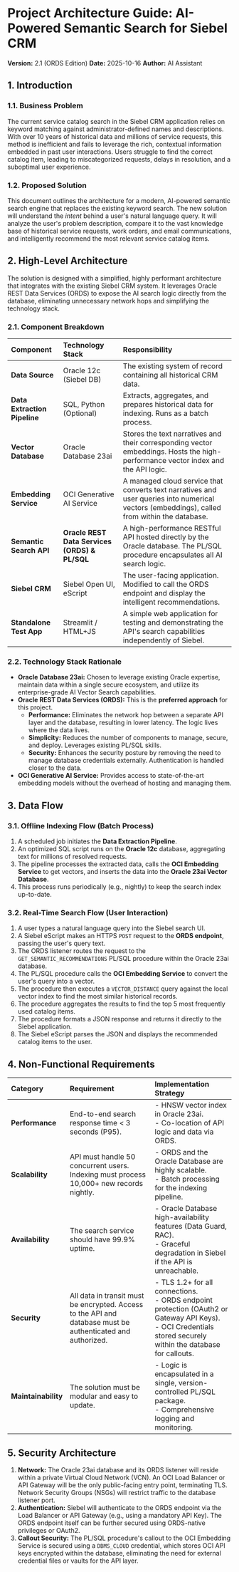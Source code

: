 # Project Architecture Guide: AI-Powered Semantic Search for Siebel CRM

**Version:** 2.1 (ORDS Edition)
**Date:** 2025-10-16
**Author:** AI Assistant

## 1. Introduction

### 1.1. Business Problem
The current service catalog search in the Siebel CRM application relies on keyword matching against administrator-defined names and descriptions. With over 10 years of historical data and millions of service requests, this method is inefficient and fails to leverage the rich, contextual information embedded in past user interactions. Users struggle to find the correct catalog item, leading to miscategorized requests, delays in resolution, and a suboptimal user experience.

### 1.2. Proposed Solution
This document outlines the architecture for a modern, AI-powered semantic search engine that replaces the existing keyword search. The new solution will understand the *intent* behind a user's natural language query. It will analyze the user's problem description, compare it to the vast knowledge base of historical service requests, work orders, and email communications, and intelligently recommend the most relevant service catalog items.

## 2. High-Level Architecture

The solution is designed with a simplified, highly performant architecture that integrates with the existing Siebel CRM system. It leverages Oracle REST Data Services (ORDS) to expose the AI search logic directly from the database, eliminating unnecessary network hops and simplifying the technology stack.



### 2.1. Component Breakdown

| Component | Technology Stack | Responsibility |
| :--- | :--- | :--- |
| **Data Source** | Oracle 12c (Siebel DB) | The existing system of record containing all historical CRM data. |
| **Data Extraction Pipeline** | SQL, Python (Optional) | Extracts, aggregates, and prepares historical data for indexing. Runs as a batch process. |
| **Vector Database** | Oracle Database 23ai | Stores the text narratives and their corresponding vector embeddings. Hosts the high-performance vector index and the API logic. |
| **Embedding Service**| OCI Generative AI Service | A managed cloud service that converts text narratives and user queries into numerical vectors (embeddings), called from within the database. |
| **Semantic Search API** | **Oracle REST Data Services (ORDS) & PL/SQL** | A high-performance RESTful API hosted directly by the Oracle database. The PL/SQL procedure encapsulates all AI search logic. |
| **Siebel CRM** | Siebel Open UI, eScript | The user-facing application. Modified to call the ORDS endpoint and display the intelligent recommendations. |
| **Standalone Test App**| Streamlit / HTML+JS | A simple web application for testing and demonstrating the API's search capabilities independently of Siebel. |

### 2.2. Technology Stack Rationale

* **Oracle Database 23ai:** Chosen to leverage existing Oracle expertise, maintain data within a single secure ecosystem, and utilize its enterprise-grade AI Vector Search capabilities.
* **Oracle REST Data Services (ORDS):** This is the **preferred approach** for this project.
    * **Performance:** Eliminates the network hop between a separate API layer and the database, resulting in lower latency. The logic lives where the data lives.
    * **Simplicity:** Reduces the number of components to manage, secure, and deploy. Leverages existing PL/SQL skills.
    * **Security:** Enhances the security posture by removing the need to manage database credentials externally. Authentication is handled closer to the data.
* **OCI Generative AI Service:** Provides access to state-of-the-art embedding models without the overhead of hosting and managing them.

## 3. Data Flow

### 3.1. Offline Indexing Flow (Batch Process)
1.  A scheduled job initiates the **Data Extraction Pipeline**.
2.  An optimized SQL script runs on the **Oracle 12c** database, aggregating text for millions of resolved requests.
3.  The pipeline processes the extracted data, calls the **OCI Embedding Service** to get vectors, and inserts the data into the **Oracle 23ai Vector Database**.
4.  This process runs periodically (e.g., nightly) to keep the search index up-to-date.

### 3.2. Real-Time Search Flow (User Interaction)
1.  A user types a natural language query into the Siebel search UI.
2.  A Siebel eScript makes an HTTPS `POST` request to the **ORDS endpoint**, passing the user's query text.
3.  The ORDS listener routes the request to the `GET_SEMANTIC_RECOMMENDATIONS` PL/SQL procedure within the Oracle 23ai database.
4.  The PL/SQL procedure calls the **OCI Embedding Service** to convert the user's query into a vector.
5.  The procedure then executes a `VECTOR_DISTANCE` query against the local vector index to find the most similar historical records.
6.  The procedure aggregates the results to find the top 5 most frequently used catalog items.
7.  The procedure formats a JSON response and returns it directly to the Siebel application.
8.  The Siebel eScript parses the JSON and displays the recommended catalog items to the user.

## 4. Non-Functional Requirements

| Category | Requirement | Implementation Strategy |
| :--- | :--- | :--- |
| **Performance** | End-to-end search response time < 3 seconds (P95). | - HNSW vector index in Oracle 23ai.<br>- Co-location of API logic and data via ORDS. |
| **Scalability** | API must handle 50 concurrent users. Indexing must process 10,000+ new records nightly. | - ORDS and the Oracle Database are highly scalable.<br>- Batch processing for the indexing pipeline. |
| **Availability** | The search service should have 99.9% uptime. | - Oracle Database high-availability features (Data Guard, RAC).<br>- Graceful degradation in Siebel if the API is unreachable. |
| **Security** | All data in transit must be encrypted. Access to the API and database must be authenticated and authorized. | - TLS 1.2+ for all connections.<br>- ORDS endpoint protection (OAuth2 or Gateway API Keys).<br>- OCI Credentials stored securely within the database for callouts. |
| **Maintainability** | The solution must be modular and easy to update. | - Logic is encapsulated in a single, version-controlled PL/SQL package.<br>- Comprehensive logging and monitoring. |

## 5. Security Architecture
1.  **Network:** The Oracle 23ai database and its ORDS listener will reside within a private Virtual Cloud Network (VCN). An OCI Load Balancer or API Gateway will be the only public-facing entry point, terminating TLS. Network Security Groups (NSGs) will restrict traffic to the database listener port.
2.  **Authentication:** Siebel will authenticate to the ORDS endpoint via the Load Balancer or API Gateway (e.g., using a mandatory API Key). The ORDS endpoint itself can be further secured using ORDS-native privileges or OAuth2.
3.  **Callout Security:** The PL/SQL procedure's callout to the OCI Embedding Service is secured using a `DBMS_CLOUD` credential, which stores OCI API keys encrypted within the database, eliminating the need for external credential files or vaults for the API layer.
